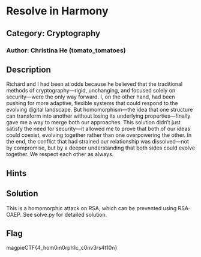 # Resolve in Harmony
## Category: Cryptography
### Author: Christina He (tomato_tomatoes)

## Description
Richard and I had been at odds because he believed that the traditional methods of cryptography—rigid, unchanging, and focused solely on security—were the only way forward. I, on the other hand, had been pushing for more adaptive, flexible systems that could respond to the evolving digital landscape. But homomorphism—the idea that one structure can transform into another without losing its underlying properties—finally gave me a way to merge both our approaches. This solution didn’t just satisfy the need for security—it allowed me to prove that both of our ideas could coexist, evolving together rather than one overpowering the other. In the end, the conflict that had strained our relationship was dissolved—not by compromise, but by a deeper understanding that both sides could evolve together. We respect each other as always.

## Hints

## Solution
This is a homomorphic attack on RSA, which can be prevented using RSA-OAEP.
See solve.py for detailed solution.

## Flag
magpieCTF{4_hom0m0rph1c_c0nv3rs4t10n}
